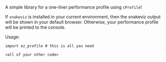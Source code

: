 A simple library for a one-liner performance profile using `cProfile`!

If `snakeviz` is installed in your current environment, then the snakeviz
output will be shown in your default browser. Otherwise, your performance
profile will be printed to the console.

Usage:

```
import ez_profile # this is all you need

<all of your other code>
```
